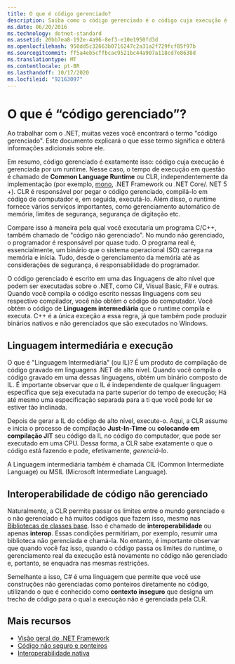 ```yaml
---
title: O que é código gerenciado?
description: Saiba como o código gerenciado é o código cuja execução é gerenciada por um tempo de execução, o CLR (Common Language Runtime).
ms.date: 06/20/2016
ms.technology: dotnet-standard
ms.assetid: 20bb7ea8-192e-4a96-8ef3-e10e1950fd3d
ms.openlocfilehash: 950dd5c32663b0716247c2a31a2f729fcf85f97b
ms.sourcegitcommit: ff5a4eb5cffbcac9521bc44a907a118cd7e8638d
ms.translationtype: MT
ms.contentlocale: pt-BR
ms.lasthandoff: 10/17/2020
ms.locfileid: "92163097"
---
```

# <a name="what-is-managed-code"></a>O que é “código gerenciado”?

Ao trabalhar com o .NET, muitas vezes você encontrará o termo "código gerenciado". Este documento explicará o que esse termo significa e obterá informações adicionais sobre ele.

Em resumo, código gerenciado é exatamente isso: código cuja execução é gerenciada por um runtime. Nesse caso, o tempo de execução em questão é chamado de **Common Language Runtime** ou CLR, independentemente da implementação (por exemplo, [mono](https://www.mono-project.com/), .NET Framework ou .NET Core/. NET 5 +). CLR é responsável por pegar o código gerenciado, compilá-lo em código de computador e, em seguida, executá-lo. Além disso, o runtime fornece vários serviços importantes, como gerenciamento automático de memória, limites de segurança, segurança de digitação etc.

Compare isso à maneira pela qual você executaria um programa C/C++, também chamado de "código não gerenciado". No mundo não gerenciado, o programador é responsável por quase tudo. O programa real é, essencialmente, um binário que o sistema operacional (SO) carrega na memória e inicia. Tudo, desde o gerenciamento da memória até as considerações de segurança, é responsabilidade do programador.

O código gerenciado é escrito em uma das linguagens de alto nível que podem ser executadas sobre o .NET, como C#, Visual Basic, F# e outras. Quando você compila o código escrito nessas linguagens com seu respectivo compilador, você não obtém o código do computador. Você obtém o código de **Linguagem intermediária** que o runtime compila e executa. C++ é a única exceção a essa regra, já que também pode produzir binários nativos e não gerenciados que são executados no Windows.

## <a name="intermediate-language--execution"></a>Linguagem intermediária e execução

O que é "Linguagem Intermediária" (ou IL)? É um produto de compilação de código gravado em linguagens .NET de alto nível. Quando você compila o código gravado em uma dessas linguagens, obtém um binário composto de IL. É importante observar que o IL é independente de qualquer linguagem específica que seja executada na parte superior do tempo de execução; Há até mesmo uma especificação separada para a ti que você pode ler se estiver tão inclinada.

Depois de gerar a IL do código de alto nível, execute-o. Aqui, a CLR assume e inicia o processo de compilação **Just-In-Time** ou **colocando em compilação JIT** seu código da IL no código do computador, que pode ser executado em uma CPU. Dessa forma, a CLR sabe exatamente o que o código está fazendo e pode, efetivamente, _gerenciá_-lo.

A Linguagem intermediária também é chamada CIL (Common Intermediate Language) ou MSIL (Microsoft Intermediate Language).

## <a name="unmanaged-code-interoperability"></a>Interoperabilidade de código não gerenciado

Naturalmente, a CLR permite passar os limites entre o mundo gerenciado e o não gerenciado e há muitos códigos que fazem isso, mesmo nas [Bibliotecas de classes base](framework-libraries.md). Isso é chamado de **interoperabilidade** ou apenas **interop**. Essas condições permitiriam, por exemplo, resumir uma biblioteca não gerenciada e chamá-la. No entanto, é importante observar que quando você faz isso, quando o código passa os limites do runtime, o gerenciamento real da execução está novamente no código não gerenciado e, portanto, se enquadra nas mesmas restrições.

Semelhante a isso, C# é uma linguagem que permite que você use construções não gerenciadas como ponteiros diretamente no código, utilizando o que é conhecido como **contexto inseguro** que designa um trecho de código para o qual a execução não é gerenciada pela CLR.

## <a name="more-resources"></a>Mais recursos

* [Visão geral do .NET Framework](../framework/get-started/overview.md)
* [Código não seguro e ponteiros](../csharp/programming-guide/unsafe-code-pointers/index.md)
* [Interoperabilidade nativa](./native-interop/index.md)
